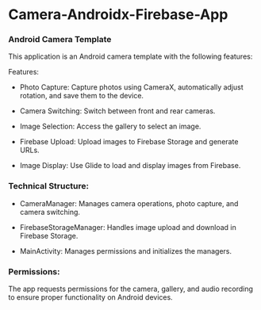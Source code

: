 # Camera-Androidx-Firebase-App
### Android Camera Template

This application is an Android camera template with the following features:

Features:

- Photo Capture: Capture photos using CameraX, automatically adjust rotation, and save them to the device.

- Camera Switching: Switch between front and rear cameras.

- Image Selection: Access the gallery to select an image.

- Firebase Upload: Upload images to Firebase Storage and generate URLs.

- Image Display: Use Glide to load and display images from Firebase.

### Technical Structure:

- CameraManager: Manages camera operations, photo capture, and camera switching.

- FirebaseStorageManager: Handles image upload and download in Firebase Storage.

- MainActivity: Manages permissions and initializes the managers.

### Permissions:

The app requests permissions for the camera, gallery, and audio recording to ensure proper functionality on Android devices.

